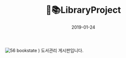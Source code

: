 ﻿---
layout: post
title:  "📖📚LibraryProject"
date:   2019-01-24
excerpt: "JSP Servlet MVC패턴적용한 도서관리게시판"
project: true
tag:
- servlet
- mvc
feature: https://user-images.githubusercontent.com/30023840/51997719-9d3dae80-24fa-11e9-8eb8-cf0d53b79536.PNG
comments: false
---

 ![56 _bookstate_](https://user-images.githubusercontent.com/30023840/51997833-dece5980-24fa-11e9-9f03-b2c6cc8fc0aa.PNG)
)
 도서관리 게시판입니다.